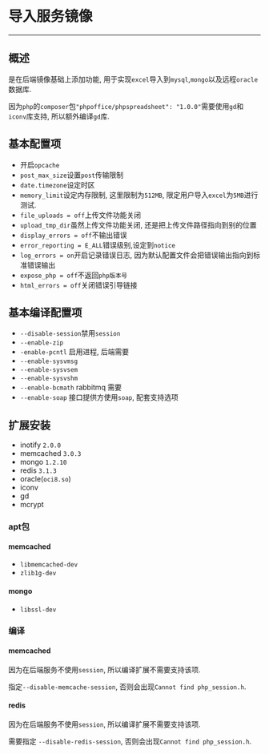 # 导入服务镜像

---

## 概述

是在后端镜像基础上添加功能, 用于实现`excel`导入到`mysql`,`mongo`以及远程`oracle`数据库.

因为`php`的`composer`包`"phpoffice/phpspreadsheet": "1.0.0"`需要使用`gd`和`iconv`库支持, 所以额外编译`gd`库.

## 基本配置项

* 开启`opcache`
* `post_max_size`设置`post`传输限制
* `date.timezone`设定时区
* `memory_limit`设定内存限制, 这里限制为`512MB`, 限定用户导入`excel`为`5MB`进行测试.
* `file_uploads = off`上传文件功能关闭
* `upload_tmp_dir`虽然上传文件功能关闭, 还是把上传文件路径指向到别的位置
* `display_errors = off`不输出错误
* `error_reporting = E_ALL`错误级别,设定到`notice`
* `log_errors = on`开启记录错误日志, 因为默认配置文件会把错误输出指向到标准错误输出
* `expose_php = off`不返回`php版本号`
* `html_errors = off`关闭错误引导链接

## 基本编译配置项

* `--disable-session`禁用`session`
* `--enable-zip`
* `-enable-pcntl` 启用进程, 后端需要
* `--enable-sysvmsg`
* `--enable-sysvsem`
* `--enable-sysvshm`
* `--enable-bcmath` rabbitmq 需要
* `--enable-soap` 接口提供方使用`soap`, 配套支持选项

## 扩展安装

* inotify `2.0.0`
* memcached `3.0.3`
* mongo `1.2.10`
* redis `3.1.3`
* oracle(`oci8.so`)
* iconv
* gd
* mcrypt

### apt包

#### memcached

* `libmemcached-dev`
* `zlib1g-dev`

#### mongo

* `libssl-dev`

### 编译

#### memcached

因为在后端服务不使用`session`, 所以编译扩展不需要支持该项.

指定`--disable-memcache-session`, 否则会出现`Cannot find php_session.h`.

#### redis

因为在后端服务不使用`session`, 所以编译扩展不需要支持该项.

需要指定 `--disable-redis-session`, 否则会出现`Cannot find php_session.h`.